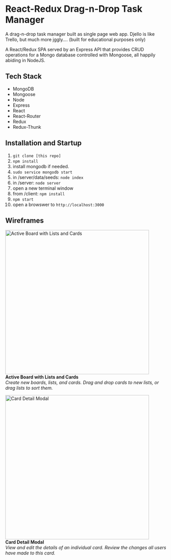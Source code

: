 # React-Redux Drag-n-Drop Task Manager
A drag-n-drop task manager built as single page web app. 
Djello is like Trello, but much more jggly….  (built for educational purposes only)

A React/Redux SPA served by an Express API that provides CRUD operations for a Mongo database controlled with Mongoose, all happily abiding in NodeJS.  

## Tech Stack
- MongoDB
- Mongoose
- Node
- Express
- React
- React-Router
- Redux 
- Redux-Thunk 

## Installation and Startup
1. `git clone [this repo]`
1. `npm install`
1. install mongodb if needed. 
1. `sudo service mongodb start`
1. in /server/data/seeds: `node index`
1. in /server: `node server`
1. open a new terminal window
1. from /client: `npm install`
1. `npm start`
1. open a browswer to `http://localhost:3000`

## Wireframes
<img src="https://raw.githubusercontent.com/patrickklima/project_djello/master/docs/wireframes/board_with_lists_and_cards.png" 
     width="450" alt="Active Board with Lists and Cards">  
**Active Board with Lists and Cards**  
_Create new boards, lists, and cards. Drag and drop cards to new lists, or drag lists to sort them._ 

<img src="https://raw.githubusercontent.com/patrickklima/project_djello/master/docs/wireframes/card_detail.png" 
     width="450" alt="Card Detail Modal">  
**Card Detail Modal**  
_View and edit the details of an individual card. Review the changes all users have made to this card._ 
